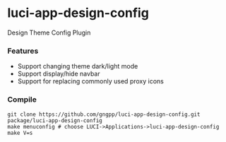 # luci-app-design-config
Design Theme Config Plugin

### Features
- Support changing theme dark/light mode
- Support display/hide navbar
- Support for replacing commonly used proxy icons

### Compile

```
git clone https://github.com/gngpp/luci-app-design-config.git package/luci-app-design-config
make menuconfig # choose LUCI->Applications->luci-app-design-config
make V=s
```
